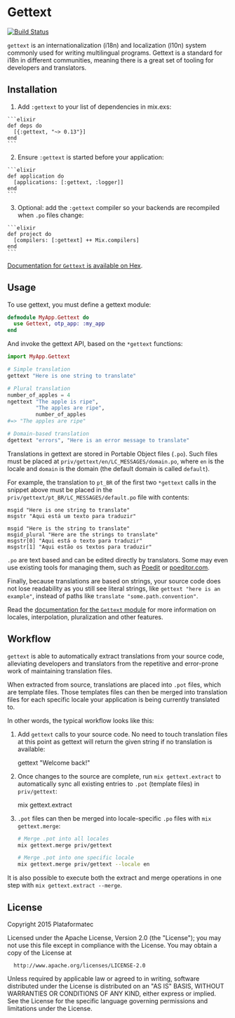 # Gettext

[![Build Status](https://travis-ci.org/elixir-lang/gettext.svg)](https://travis-ci.org/elixir-lang/gettext)

`gettext` is an internationalization (i18n) and localization (l10n) system commonly used for writing multilingual programs. Gettext is a standard for i18n in different communities, meaning there is a great set of tooling for developers and translators.

## Installation

  1. Add `:gettext` to your list of dependencies in mix.exs:

    ```elixir
    def deps do
      [{:gettext, "~> 0.13"}]
    end
    ```

  2. Ensure `:gettext` is started before your application:

    ```elixir
    def application do
      [applications: [:gettext, :logger]]
    end
    ```

  3. Optional: add the `:gettext` compiler so your backends
    are recompiled when `.po` files change:

    ```elixir
    def project do
      [compilers: [:gettext] ++ Mix.compilers]
    end
    ```

[Documentation for `Gettext` is available on Hex][docs-gettext].

## Usage

To use gettext, you must define a gettext module:

```elixir
defmodule MyApp.Gettext do
  use Gettext, otp_app: :my_app
end
```

And invoke the gettext API, based on the `*gettext` functions:

```elixir
import MyApp.Gettext

# Simple translation
gettext "Here is one string to translate"

# Plural translation
number_of_apples = 4
ngettext "The apple is ripe",
         "The apples are ripe",
         number_of_apples
#=> "The apples are ripe"

# Domain-based translation
dgettext "errors", "Here is an error message to translate"
```

Translations in gettext are stored in Portable Object files (`.po`). Such files must be placed at `priv/gettext/en/LC_MESSAGES/domain.po`, where `en` is the locale and `domain` is the domain (the default domain is called `default`).

For example, the translation to `pt_BR` of the first two `*gettext` calls in the snippet above must be placed in the `priv/gettext/pt_BR/LC_MESSAGES/default.po` file with contents:

```pot
msgid "Here is one string to translate"
msgstr "Aqui está um texto para traduzir"

msgid "Here is the string to translate"
msgid_plural "Here are the strings to translate"
msgstr[0] "Aqui está o texto para traduzir"
msgstr[1] "Aqui estão os textos para traduzir"
```

`.po` are text based and can be edited directly by translators. Some may even use existing tools for managing them, such as [Poedit][poedit] or [poeditor.com][poeditor.com].

Finally, because translations are based on strings, your source code does not lose readability as you still see literal strings, like `gettext "here is an example"`, instead of paths like `translate "some.path.convention"`.

Read the [documentation for the `Gettext` module][docs-gettext-module] for more information on locales, interpolation, pluralization and other features.

## Workflow

`gettext` is able to automatically extract translations from your source code, alleviating developers and translators from the repetitive and error-prone work of maintaining translation files.

When extracted from source, translations are placed into `.pot` files, which are template files. Those templates files can then be merged into translation files for each specific locale your application is being currently translated to.

In other words, the typical workflow looks like this:

  1. Add `gettext` calls to your source code. No need to touch translation files
     at this point as gettext will return the given string if no translation is
     available:

        gettext "Welcome back!"

  2. Once changes to the source are complete, run `mix gettext.extract` to automatically sync all existing entries to `.pot` (template files) in `priv/gettext`:

        mix gettext.extract

  3. `.pot` files can then be merged into locale-specific `.po` files with `mix gettext.merge`:

     ```bash
     # Merge .pot into all locales
     mix gettext.merge priv/gettext

     # Merge .pot into one specific locale
     mix gettext.merge priv/gettext --locale en
     ```

It is also possible to execute both the extract and merge operations in one step with `mix gettext.extract --merge`.

## License

Copyright 2015 Plataformatec

  Licensed under the Apache License, Version 2.0 (the "License");
  you may not use this file except in compliance with the License.
  You may obtain a copy of the License at

      http://www.apache.org/licenses/LICENSE-2.0

  Unless required by applicable law or agreed to in writing, software
  distributed under the License is distributed on an "AS IS" BASIS,
  WITHOUT WARRANTIES OR CONDITIONS OF ANY KIND, either express or implied.
  See the License for the specific language governing permissions and
  limitations under the License.

[docs-gettext]: http://hexdocs.pm/gettext
[docs-gettext-module]: http://hexdocs.pm/gettext/Gettext.html
[poedit]: http://poedit.net/
[poeditor.com]: https://poeditor.com
